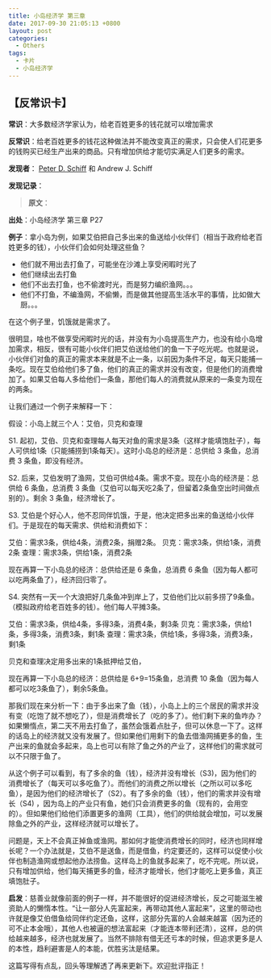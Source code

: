 ```yaml
---
title: 小岛经济学 第三章
date: 2017-09-30 21:05:13 +0800
layout: post
categories:
  - Others
tags:
  - 卡片
  - 小岛经济学
---
```


## 【反常识卡】

**常识**：大多数经济学家认为，给老百姓更多的钱花就可以增加需求

**反常识**：给老百姓更多的钱花这种做法并不能改变真正的需求，只会使人们花更多的钱购买已经生产出来的商品。只有增加供给才能切实满足人们更多的需求。

**发现者**： [Peter D. Schiff](https://en.wikipedia.org/wiki/Peter_Schiff) 和 Andrew J. Schiff

**发现记录**：

> **原文**：

**出处**：小岛经济学 第三章 P27

**例子**：拿小岛为例，如果艾伯把自己多出来的鱼送给小伙伴们（相当于政府给老百姓更多的钱），小伙伴们会如何处理这些鱼？

- 他们就不用出去打鱼了，可能坐在沙滩上享受闲暇时光了
- 他们继续出去打鱼
- 他们不出去打鱼，也不偷渡时光，而是努力编织渔网。。。
- 他们不打鱼，不编渔网，不偷懒，而是做其他提高生活水平的事情，比如做大厨。。。

在这个例子里，饥饿就是需求了。

很明显，啥也不做享受闲暇时光的话，并没有为小岛提高生产力，也没有给小岛增加需求，相反，很有可能小伙伴们把艾伯送给他们的鱼一下子吃光呢。也就是说，小伙伴们对鱼的真正的需求本来就是不止一条，以前因为条件不足，每天只能捕一条吃。现在艾伯给他们多了鱼，他们的真正的需求并没有改变，但是他们的消费增加了。如果艾伯每人多给他们一条鱼，那他们每人的消费就从原来的一条变为现在的两条。

让我们通过一个例子来解释一下：

假设：小岛上就三个人：艾伯，贝克和查理

S1. 起初，艾伯、贝克和查理每人每天对鱼的需求是3条（这样才能填饱肚子），每人可供给1条（只能捕捞到1条每天）。这时小岛总的经济是：总供给 3 条鱼，总消费 3 条鱼，即没有经济。

S2. 后来，艾伯发明了渔网，艾伯可供给4条。需求不变。现在小岛的经济是：总供给 6 条鱼，总消费 3 条鱼（艾伯可以每天吃2条了，但留着2条鱼空出时间做点别的）。剩余 3 条鱼，经济增长了。

S3. 艾伯是个好心人，他不忍同伴饥饿，于是，他决定把多出来的鱼送给小伙伴们。于是现在的每天需求、供给和消费如下：

艾伯：需求3条，供给4条，消费2条，捐赠2条。
贝克：需求3条，供给1条，消费2条
查理：需求3条，供给1条，消费2条

现在再算一下小岛总的经济：总供给还是 6 条鱼，总消费 6 条鱼（因为每人都可以吃两条鱼了），经济回归零了。

S4. 突然有一天一个大浪把好几条鱼冲到岸上了，艾伯他们比以前多捞了9条鱼。（模拟政府给老百姓多的钱）。他们每人平摊3条。

艾伯：需求3条，供给4条，多得3条，消费4条，剩3条
贝克：需求3条，供给1条，多得3条，消费3条，剩1条
查理：需求3条，供给1条，多得3条，消费3条，剩1条

贝克和查理决定用多出来的1条抵押给艾伯，

现在再算一下小岛总的经济：总供给是 6+9=15条鱼，总消费 10 条鱼（因为每人都可以吃3条鱼了），剩余5条鱼。

那我们现在来分析一下：由于多出来了鱼（钱），小岛上上的三个居民的需求并没有变（吃饱了就不想吃了），但是消费增长了（吃的多了）。他们剩下来的鱼咋办？如果懒惰点，第二天不用去打鱼了，虽然会饿着点肚子，但可以休息一下了。这样的话岛上的经济就又没有发展了。但如果他们用剩下的鱼去借渔网捕更多的鱼，生产出来的鱼就会多起来，岛上也可以有除了鱼之外的产业了，这样他们的需求就可以不只限于鱼了。

从这个例子可以看到，有了多余的鱼（钱），经济并没有增长（S3)，因为他们的消费增长了（每天可以多吃鱼了）。而他们的消费之所以增长（之所以可以多吃鱼），是因为他们的经济增长了（S2）。有了多余的鱼（钱），他们的需求并没有增长（S4) ，因为岛上的产业只有鱼，她们只会消费更多的鱼（现有的，会用空的）。但如果他们给他们添置更多的渔网（工具），他们的供给就会增加，可以发展除鱼之外的产业，这样经济就可以增长了。

问题是，天上不会真正掉鱼或渔网。那如何才能使消费增长的同时，经济也同样增长呢？一个办法就是，艾伯不是送鱼，而是借鱼，约定要还的，这样可以促使小伙伴也制造渔网或想起他办法捞鱼。这样岛上的鱼就多起来了，吃不完呢。所以说，只有增加供给，他们每天捕更多的鱼，经济才能增长，他们才能吃上更多鱼，真正填饱肚子。

**启发**：慈善业就像前面的例子一样，并不能很好的促进经济增长，反之可能滋生被资助人的懒惰本性。“让一部分人先富起来，再带动其他人富起来”，这里的带动也许就是像艾伯借鱼给同伴约定还鱼，这样，这部分先富的人会越来越富（因为还的可不止本金哦），其他人也被逼的想法富起来（才能连本带利还清），这样，总的供给越来越多，经济也就发展了。当然不排除有借无还亏本的时候，但追求更多是人的本性，趋利避害是人的本能，优胜劣汰是结果。

这篇写得有点乱，回头等理解透了再来更新下。欢迎批评指正！
